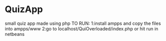 # QuizApp
small quiz app made using php
TO RUN:
1:install ampps and copy the files into ampps/www
2:go to localhost/QuiOverloaded/index.php or hit run in netbeans
 
